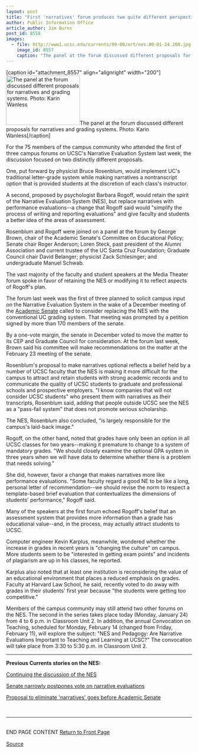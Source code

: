 ```yaml
---
layout: post
title: "First 'narratives' forum produces two quite different perspectives"
author: Public Information Office
article_author: Jim Burns
post_id: 8558
images:
  - file: http://www1.ucsc.edu/currents/99-00/art/nes.00-01-24.200.jpg
    image_id: 8557
    caption: "The panel at the forum discussed different proposals for narratives and grading systems. Photo: Karin Wanless"
---
```


[caption id="attachment_8557" align="alignright" width="200"]<a href="http://dev-ucsc-news.pantheonsite.io/wp-content/uploads/2000/01/nes.00-01-24.200.jpg"><img class="size-full wp-image-8557" src="http://dev-ucsc-news.pantheonsite.io/wp-content/uploads/2000/01/nes.00-01-24.200.jpg" alt="The panel at the forum discussed different proposals for narratives and grading systems. Photo: Karin Wanless" width="200" height="134" /></a>The panel at the forum discussed different proposals for narratives and grading systems. Photo: Karin Wanless[/caption]
<p>
  For the 75 members of the campus community who attended the first of three campus forums on UCSC's Narrative Evaluation System last week, the discussion focused on two distinctly different proposals.
</p>One, put forward by physicist Bruce Rosenblum, would implement UC's traditional letter-grade system while making narratives a nontranscript option that is provided students at the discretion of each class's instructor.
<p>
  A second, proposed by psychologist Barbara Rogoff, would retain the spirit of the Narrative Evaluation System (NES), but replace narratives with performance evaluations--a change that Rogoff said would "simplify the process of writing and reporting evaluations" and give faculty and students a better idea of the areas of assessment.
</p>
<p>
  Rosenblum and Rogoff were joined on a panel at the forum by George Brown, chair of the Academic Senate's Committee on Educational Policy; Senate chair Roger Anderson; Loren Steck, past president of the Alumni Association and current trustee of the UC Santa Cruz Foundation; Graduate Council chair David Belanger; physicist Zack Schlesinger; and undergraduate Manuel Schwab.
</p>
<p>
  The vast majority of the faculty and student speakers at the Media Theater forum spoke in favor of retaining the NES or modifying it to reflect aspects of Rogoff's plan.
</p>
<p>
  The forum last week was the first of three planned to solicit campus input on the Narrative Evaluation System in the wake of a December meeting of the <a href="http://senate.ucsc.edu/">Academic Senate</a> called to consider replacing the NES with the conventional UC grading system. That meeting was prompted by a petition signed by more than 170 members of the senate.
</p>
<p>
  By a one-vote margin, the senate in December voted to move the matter to its CEP and Graduate Council for consideration. At the forum last week, Brown said his committee will make recommendations on the matter at the February 23 meeting of the senate.
</p>
<p>
  Rosenblum's proposal to make narratives optional reflects a belief held by a number of UCSC faculty that the NES is making it more difficult for the campus to attract and retain students with strong academic records and to communicate the quality of UCSC students to graduate and professional schools and prospective employers. "I know companies that will not consider UCSC students" who present them with narratives as their transcripts, Rosenblum said, adding that people outside UCSC see the NES as a "pass-fail system" that does not promote serious scholarship.
</p>
<p>
  The NES, Rosenblum also concluded, "is largely responsible for the campus's laid-back image."
</p>
<p>
  Rogoff, on the other hand, noted that grades have only been an option in all UCSC classes for two years--making it premature to change to a system of mandatory grades. "We should closely examine the optional GPA system in three years when we will have data to determine whether there is a problem that needs solving."
</p>
<p>
  She did, however, favor a change that makes narratives more like performance evaluations. "Some faculty regard a good NE to be like a long, personal letter of recommendation--we should revise the norm to respect a template-based brief evaluation that contextualizes the dimensions of students' performance," Rogoff said.
</p>
<p>
  Many of the speakers at the first forum echoed Rogoff's belief that an assessment system that provides more information than a grade has educational value--and, in the process, may actually attract students to UCSC.
</p>
<p>
  Computer engineer Kevin Karplus, meanwhile, wondered whether the increase in grades in recent years is "changing the culture" on campus. More students seem to be "interested in getting exam points" and incidents of plagiarism are up in his classes, he reported.
</p>
<p>
  Karplus also noted that at least one institution is reconsidering the value of an educational environment that places a reduced emphasis on grades. Faculty at Harvard Law School, he said, recently voted to do away with grades in their students' first year because "the students were getting too competitive."
</p>
<p>
  Members of the campus community may still attend two other forums on the NES. The second in the series takes place today (Monday, January 24) from 4 to 6 p.m. in Classroom Unit 2. In addition, the annual Convocation on Teaching, scheduled for Monday, February 14 (changed from Friday, February 11), will explore the subject: "NES and Pedagogy: Are Narrative Evaluations Important to Teaching and Learning at UCSC?" The convocation will take place from 3:30 to 5:30 p.m. in Classroom Unit 2.
</p>
<hr>
<p>
  <b>Previous Currents stories on the NES:</b>
</p>
<p>
  <a href="../01-10/nesforum.html">Continuing the discussion of the NES</a>
</p>
<p>
  <a href="../12-06/narratives.html">Senate narrowly postpones vote on narrative evaluations</a>
</p>
<p>
  <a href="../11-22/narratives.html">Proposal to eliminate 'narratives' goes before Academic Senate</a>
</p>
<p>
  <a href="../11-22/narratives.html"><br></a>
</p>
<hr>
<p>
  <a href="../11-22/narratives.html"><br></a> END PAGE CONTENT <a href="../../index.html">Return to Front Page</a> <img align="bottom" alt=" " border="0" height="1" src="../../images/trans.gif" width="385">
</p>
<p><a href="http://www1.ucsc.edu/currents/99-00/01-24/nesforum1.html" title="Permalink to nesforum1">Source</a></p>

